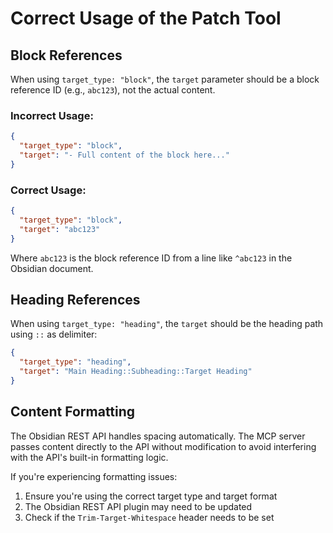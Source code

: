 # Correct Usage of the Patch Tool

## Block References

When using `target_type: "block"`, the `target` parameter should be a block reference ID (e.g., `abc123`), not the actual content.

### Incorrect Usage:
```json
{
  "target_type": "block",
  "target": "- Full content of the block here..."
}
```

### Correct Usage:
```json
{
  "target_type": "block", 
  "target": "abc123"
}
```

Where `abc123` is the block reference ID from a line like `^abc123` in the Obsidian document.

## Heading References

When using `target_type: "heading"`, the `target` should be the heading path using `::` as delimiter:

```json
{
  "target_type": "heading",
  "target": "Main Heading::Subheading::Target Heading"
}
```

## Content Formatting

The Obsidian REST API handles spacing automatically. The MCP server passes content directly to the API without modification to avoid interfering with the API's built-in formatting logic.

If you're experiencing formatting issues:
1. Ensure you're using the correct target type and target format
2. The Obsidian REST API plugin may need to be updated
3. Check if the `Trim-Target-Whitespace` header needs to be set